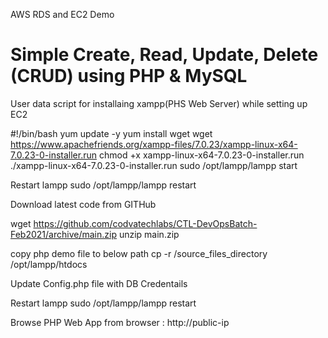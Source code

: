 AWS RDS and EC2 Demo

Simple Create, Read, Update, Delete (CRUD) using PHP & MySQL
========


User data script for installaing xampp(PHS Web Server) while setting up EC2 

#!/bin/bash
yum update -y
yum install wget
wget https://www.apachefriends.org/xampp-files/7.0.23/xampp-linux-x64-7.0.23-0-installer.run
chmod +x xampp-linux-x64-7.0.23-0-installer.run
./xampp-linux-x64-7.0.23-0-installer.run
sudo /opt/lampp/lampp start



Restart lampp
sudo /opt/lampp/lampp restart

Download latest code from GITHub

wget https://github.com/codvatechlabs/CTL-DevOpsBatch-Feb2021/archive/main.zip 
unzip main.zip

copy php demo file to below path 
cp -r /source_files_directory /opt/lampp/htdocs

Update Config.php file with DB Credentails 

Restart lampp
sudo /opt/lampp/lampp restart


Browse PHP Web App from browser : 
http://public-ip


